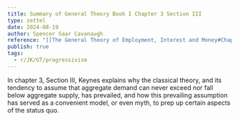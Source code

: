 ```yaml
---
title: Summary of General Theory Book I Chapter 3 Section III
type: zettel
date: 2024-08-19
author: Spencer Saar Cavanaugh
reference: "[[The General Theory of Employment, Interest and Money#Chapter 3, Section III]]"
publish: true
tags:
  - r/JK/GT/progressivism
---
```

In chapter 3, Section III, Keynes explains why the classical theory, and its tendency to assume that aggregate demand can never exceed nor fall below aggregate supply, has prevailed, and how this prevailing assumption has served as a convenient model, or even myth, to prep up certain aspects of the status quo.
